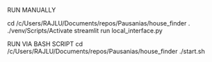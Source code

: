 RUN MANUALLY

cd /c/Users/RAJLU/Documents/repos/Pausanias/house_finder
. ./venv/Scripts/Activate
streamlit run local_interface.py


RUN VIA BASH SCRIPT
cd /c/Users/RAJLU/Documents/repos/Pausanias/house_finder
./start.sh